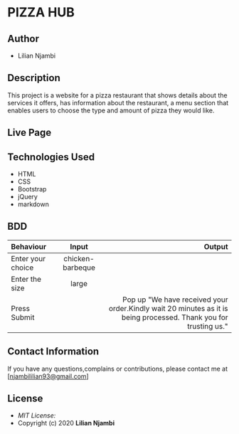 # PIZZA HUB

## Author
 * Lilian Njambi
## Description

This project is a website for a pizza restaurant that shows details about the services it offers, has information about the restaurant, a menu section  that enables users to choose the type and amount of pizza they would like.

## Live Page

## Technologies Used

* HTML
* CSS
* Bootstrap
* jQuery
* markdown


## BDD
| Behaviour      | Input        | Output       |
| :------------- | :----------: | -----------: |
|  Enter your choice |   chicken-barbeque |     |
| Enter the size  | large |   
| Press Submit|     |Pop up "We have received your order.Kindly wait 20 minutes as it is being processed. Thank you for trusting us."|

## Contact Information

If you have any questions,complains or contributions, please contact me at [njambililian93@gmail.com]

## License
* *MIT License:*
* Copyright (c) 2020 **Lilian Njambi**
